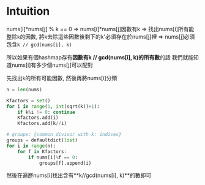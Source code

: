 # Intuition

nums[i]*nums[j] % k == 0 => nums[i]*nums[j]因數有k
=> 找出nums[i]所有能整除`k`的因數, 將k去除這些因數後剩下的k'必須存在於nums[j]裡
  => nums[j]必須包含`k // gcd(nums[i], k)`

所以如果有個hashmap存有**因數有k // gcd(nums[i], k)的所有數**的話
我們就能知道nums[i]有多少個nums[j]可以配對

先找出`k`的所有可能因數, 然後再將nums[i]分類
```py
n = len(nums)

Kfactors = set()
for i in range(1, int(sqrt(k))+1):
    if k%i != 0: continue
    Kfactors.add(i)
    Kfactors.add(k//i)

# groups: {common divisor with k: indices}
groups = defaultdict(list)
for i in range(n):
    for f in Kfactors:
        if nums[i]%f == 0:
            groups[f].append(i)
```

然後在遍歷nums[i]找出含有**k//gcd(nums[i], k)**的數即可